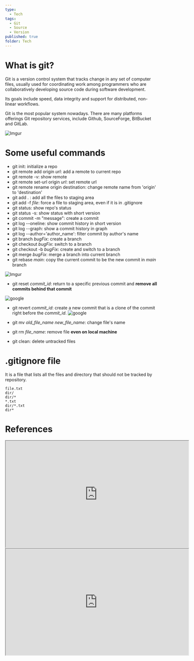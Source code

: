 ```yaml
---
type:
  - Tech
tags:
  - Git
  - Source
  - Version
published: true
folder: Tech
---
```

# What is git?

Git is a version control system that tracks change in any set of computer files, usually used for coordinating work among programmers who are collaboratively developing source code during software development.

Its goals include speed, data integrity and support for distributed, non-linear workflows.

Git is the most popular system nowadays. There are many platforms offerings Git repository services, include Github, SourceForge, BitBucket and GitLab.

![Imgur](https://i.imgur.com/6AKvT7Y.png)

# Some useful commands
- git init: initialize a repo
- git remote add origin *url*: add a remote to current repo
- git remote -v: show remote 
- git remote set-url origin *url*: set remote url
- git remote rename origin destination: change remote name from 'origin' to 'destination'
- git add . : add all the files to staging area
- git add -f *file*: force a file to staging area, even if it is in .gitignore
- git status: show repo's status
- git status -s: show status with short version
- git commit -m "message": create a commit
- git log --oneline: show commit history in short version
- git log --graph: show a commit history in graph
- git log --author='author_name': filter commit by author's name
- git branch *bugFix*: create a branch
- git checkout *bugFix*: switch to a branch
- git checkout -b *bugFix*: create and switch to a branch
- git merge *bugFix*: merge a branch into current branch
- git rebase *main*: copy the current commit to be the new commit in *main* branch

![Imgur](https://i.imgur.com/OV9R1B6.png)

- git reset *commit_id*: return to a specific previous commit and **remove all commits behind that commit**

![google](https://res.cloudinary.com/practicaldev/image/fetch/s--_TOAAWa3--/c_imagga_scale,f_auto,fl_progressive,h_420,q_auto,w_1000/https://thepracticaldev.s3.amazonaws.com/i/o3z2fahi0p3ccer357ov.PNG)

- git revert *commit_id*: create a new commit that is a clone of the commit right before the *commit_id*.
![google](https://res.cloudinary.com/practicaldev/image/fetch/s--uTJUSMXE--/c_limit%2Cf_auto%2Cfl_progressive%2Cq_auto%2Cw_880/https://dev-to-uploads.s3.amazonaws.com/uploads/articles/tte6mxh17q93t043h2b8.png)

- git mv *old_file_name* *new_file_name*: change file's name
- git rm *file_name*: remove file **even on local machine**
- git clean: delete untracked files

# .gitignore file

It is a file that lists all the files and directory that should not be tracked by repository.

```gitignore
file.txt
dir/
dir/*
*.txt
dir/*.txt
dir*
```
# References

<iframe
		width=600px,
		height=350px,
		src="https://en.wikipedia.org/wiki/Git">			

</iframe>

<iframe
		width=600px,
		height=350px,
		src="https://nulab.com/vi/learn/software-development/git-tutorial/git-commands-settings/basic-git-commands/">			

</iframe>


